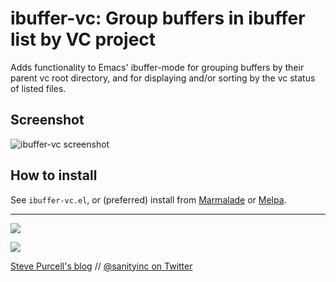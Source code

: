 # ibuffer-vc: Group buffers in ibuffer list by VC project #

Adds functionality to Emacs' ibuffer-mode for grouping buffers by
their parent vc root directory, and for displaying and/or sorting by
the vc status of listed files.

## Screenshot ##

![ibuffer-vc screenshot](http://i.imgur.com/RUYRJ.png)

## How to install ##

See `ibuffer-vc.el`, or (preferred) install from [Marmalade][Marmalade] or [Melpa][Melpa].


[Melpa]: http://melpa.milkbox.net "Melpa"
[Marmalade]: http://marmalade-repo.org "Marmalade"


<hr>

[![](http://api.coderwall.com/purcell/endorsecount.png)](http://coderwall.com/purcell)

[![](http://www.linkedin.com/img/webpromo/btn_liprofile_blue_80x15.png)](http://uk.linkedin.com/in/stevepurcell)

[Steve Purcell's blog](http://www.sanityinc.com/) // [@sanityinc on Twitter](https://twitter.com/sanityinc)
